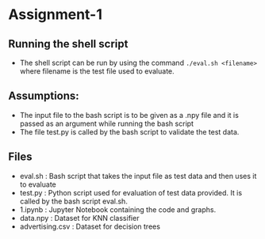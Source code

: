 # Assignment-1

## Running the shell script
- The shell script can be run by using the command `./eval.sh <filename>` where filename is the test file used to evaluate.

## Assumptions:
- The input file to the bash script is to be given as a .npy file and it is passed as an argument while running the bash script
- The file test.py is called by the bash script to validate the test data.

## Files
- eval.sh : Bash script that takes the input file as test data and then uses it to evaluate
- test.py : Python script used for evaluation of test data provided. It is called by the bash script eval.sh.
- 1.ipynb : Jupyter Notebook containing the code and graphs.
- data.npy : Dataset for KNN classifier
- advertising.csv : Dataset for decision trees
